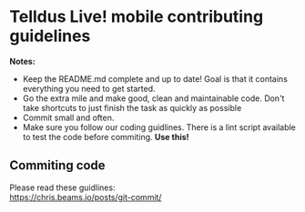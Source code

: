 # Telldus Live! mobile contributing guidelines

**Notes:**

- Keep the README.md complete and up to date! Goal is that it contains everything you need to get started.
- Go the extra mile and make good, clean and maintainable code. Don't take shortcuts to just finish the task as quickly as possible
- Commit small and often.
- Make sure you follow our coding guidlines. There is a lint script available to test the code before commiting. **Use this!**

## Commiting code

Please read these guidlines:  
https://chris.beams.io/posts/git-commit/

